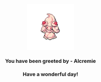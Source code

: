 <p align="center">
    <img src="https://raw.githubusercontent.com/PokeAPI/sprites/master/sprites/pokemon/869.png" width="150" height="150">
</p>
<h3 align="center">You have been greeted by - <b>Alcremie</b></h3>
<h3 align="center">Have a wonderful day!</h3>
